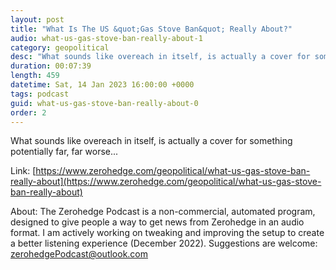 ```yaml
---
layout: post
title: "What Is The US &quot;Gas Stove Ban&quot; Really About?"
audio: what-us-gas-stove-ban-really-about-1
category: geopolitical
desc: "What sounds like overeach in itself, is actually a cover for something potentially far, far worse..."
duration: 00:07:39
length: 459
datetime: Sat, 14 Jan 2023 16:00:00 +0000
tags: podcast
guid: what-us-gas-stove-ban-really-about-0
order: 2
---
```

What sounds like overeach in itself, is actually a cover for something potentially far, far worse...

Link: [https://www.zerohedge.com/geopolitical/what-us-gas-stove-ban-really-about](https://www.zerohedge.com/geopolitical/what-us-gas-stove-ban-really-about)

About: The Zerohedge Podcast is a non-commercial, automated program, designed to give people a way to get news from Zerohedge in an audio format.  I am actively working on tweaking and improving the setup to create a better listening experience (December 2022).  Suggestions are welcome: [zerohedgePodcast@outlook.com](mailto:zerohedgePodcast@outlook.com)